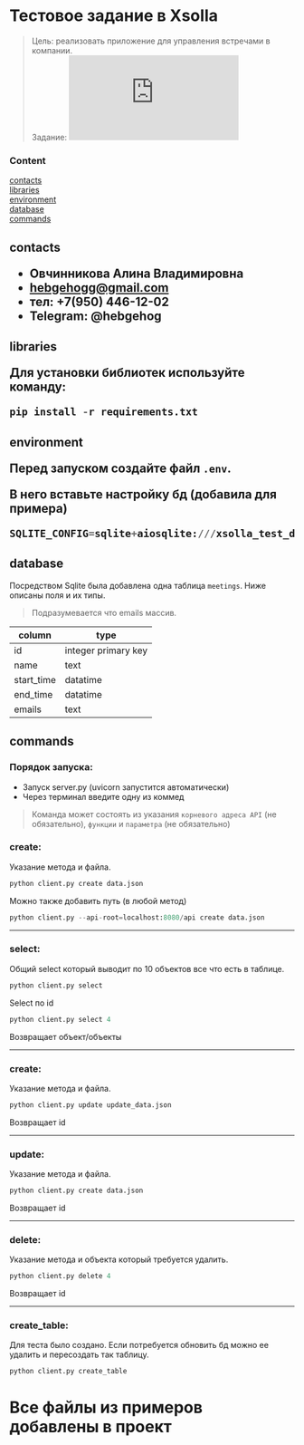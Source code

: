 # Тестовое задание в Xsolla
> Цель: реализовать приложение для управления встречами в компании.  
Задание: ![ТЗ](https://github.com/hebgehogg/xsolla_test/blob/master/tz.pdf)

### Content  
[contacts](#contacts)  
[libraries](#libraries)  
[environment](#environment)  
[database](#database)  
[commands](#commands)  

<a name="contacts"><h2>contacts</task></a>  
- Овчинникова Алина Владимировна
- hebgehogg@gmail.com
- тел: +7(950) 446-12-02
- Telegram: @hebgehog


<a name="libraries"><h2>libraries</task></a>  

Для установки библиотек используйте команду:
```python
pip install -r requirements.txt
```

<a name="environment"><h2>environment</task></a>  

Перед запуском создайте файл `.env`. 

В него вставьте настройку бд (добавила для примера)
```python
SQLITE_CONFIG=sqlite+aiosqlite:///xsolla_test_db.db
```


<a name="database"><h2>database</h2></a> 

Посредством Sqlite была добавлена одна таблица `meetings`. 
Ниже описаны поля и их типы.

> Подразумевается что emails массив. 

| column | type |
| --- | --- |
| id | integer primary key |
| name | text |
| start_time | datatime |
| end_time | datatime |
| emails | text |


<a name="commands"><h2>commands</h2></a>  

### Порядок запуска:
* Запуск server.py (uvicorn запустится автоматически)
* Через терминал введите одну из коммед 

> Команда может состоять из указания `корневого адреса API` (не обязательно), `функции` и `параметра` (не обязательно)

### create:
Указание метода и файла.
```python
python client.py create data.json
```
Можно также добавить путь (в любой метод)
```python
python client.py --api-root=localhost:8080/api create data.json
```

---

### select:
Общий select который выводит по 10 объектов все что есть в таблице.
```python
python client.py select
```
Select по id
```python
python client.py select 4
```
Возвращает объект/объекты

---

### create:
Указание метода и файла.
```python
python client.py update update_data.json
```
Возвращает id

---


### update:
Указание метода и файла.
```python
python client.py create data.json
```
Возвращает id

---


### delete:
Указание метода и объекта который требуется удалить.
```python
python client.py delete 4
```
Возвращает id

---

### create_table:
Для теста было создано. Если потребуется обновить бд можно ее удалить и пересоздать так таблицу.
```python
python client.py create_table
```

# Все файлы из примеров добавлены в проект

